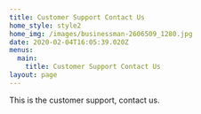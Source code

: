 ```yaml
---
title: Customer Support Contact Us
home_style: style2
home_img: /images/businessman-2606509_1280.jpg
date: 2020-02-04T16:05:39.020Z
menus:
  main:
    title: Customer Support Contact Us
layout: page
---
```

This is the customer support, contact us.
